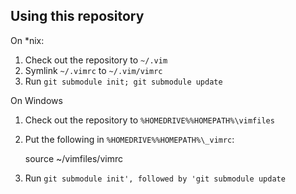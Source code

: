 Using this repository
---------------------

On *nix:

1. Check out the repository to `~/.vim`
1. Symlink `~/.vimrc` to `~/.vim/vimrc`
1. Run `git submodule init; git submodule update`

On Windows

1. Check out the repository to `%HOMEDRIVE%%HOMEPATH%\vimfiles`
1. Put the following in `%HOMEDRIVE%%HOMEPATH%\_vimrc`:

    source ~/vimfiles/vimrc
1. Run `git submodule init', followed by 'git submodule update`

